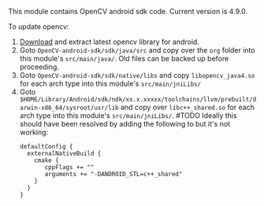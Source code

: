 This module contains OpenCV android sdk code. Current version is 4.9.0.

To update opencv:

1. [Download](https://sourceforge.net/projects/opencvlibrary/files/) and extract latest opencv library for android.
2. Goto `OpenCV-android-sdk/sdk/java/src` and copy over the `org` folder into this module's `src/main/java/`. Old files
   can be backed up before proceeding.
3. Goto `OpenCV-android-sdk/sdk/native/libs` and copy `libopencv_java4.so` for each arch type into this
   module's `src/main/jniLibs/`
4. Goto `$HOME/Library/Android/sdk/ndk/xx.x.xxxxx/toolchains/llvm/prebuilt/darwin-x86_64/sysroot/usr/lib` and copy
   over `libc++_shared.so` for each arch type into this module's `src/main/jniLibs/`. #TODO Ideally this should have
   been resolved by adding the following to but it's not working:
    ```
    defaultConfig {
      externalNativeBuild {
        cmake {
           cppFlags += ""
           arguments += "-DANDROID_STL=c++_shared"
        }
      }
    }
   ```